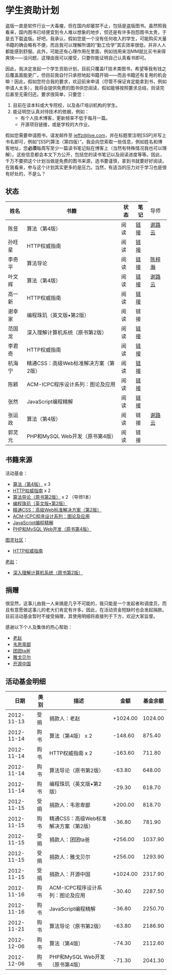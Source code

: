 # 学生资助计划

盗版一直是软件行业一大毒瘤，但在国内却屡禁不止，包括是盗版图书。虽然照我看来，国内图书已经便宜到令人难以想象的地步，但还是有许多抱怨图书太贵，于是去下载盗版。好吧，我承认，假如您是一个没有任何收入的学生，可能购买大量书籍的确会略有不便，而且我可以理解所谓的“勤工俭学”其实效率很低，并非人人都能感到舒服。此外，可能还有心理作用在里面，例如钱用来泡MM就比买书来得爽快——没问题，这理由我可以接受，只要你能证明自己认真看书即可。

因此，我决定发起一个学生资助计划，目前只覆盖IT技术类图书，希望等我有钱之后覆盖面能更广，但目前我自忖只承担地起书籍开销——而且书籍还有复用的机会嘛！因此，假如您符合我的要求，欢迎前来申请（尽管不保证肯定能拿到书，例如申请人太多），我将会提供免费的图书供您阅读，假如能够按照要求总结，则读完后甚至无需归还。要求很简单，只要您：

1. 目前在读本科或大专院校，以及各IT培训机构的学生。
2. 能证明您认真对待技术的依据，例如：
    * 有个人技术博客，更新频率不低于每月一篇。
    * 开源项目链接，或是学校的大作业。
    
假如您需要申请图书，请发邮件至 [jeffz@live.com](mailto:jeffz@live.com)，并在标题里注明[SSP]并写上书名即可，例如“[SSP]算法（第四版）”。我会向您索取一些信息，例如姓名和博客地址，您**必须**每周写至少一篇读书笔记贴在博客上（当然有特殊情况我也可以理解）。这些信息都会本文下方公开，包括您的读书笔记以及阅读进度等等。因此，千万不要把这个计划当做是免费的图书来源，选书要谨慎，拿到书就要好好阅读。在我看来，参与这个计划其实更多的是压力。当然，有适当的压力对于学习也是很有好处的，不是么？

## 状态

<table><thead>    <tr><th>姓名</th><th>书籍</th><th>状态</th><th>笔记</th><td>导师</td></tr></thead><tbody>    <tr><td>陈昱</td><td>算法（第4版）</td><td>阅读</td><td><a href="http://www.cynotsb.tk/tag/%E8%AF%BB%E4%B9%A6%E7%AC%94%E8%AE%B0/">链接</a></td><td><a href="http://www.weibo.com/hellmage">谢路云</a></td></tr>    <tr><td>孙旺星</td><td>HTTP权威指南</td><td>阅读</td><td><a href="http://blog.csdn.net/sunorry/article/category/1284439">链接</a></td></tr>    <tr><td>李奇平</td><td>算法导论</td><td>阅读</td><td><a href="http://chouqin.github.com/categories/clrs/">链接</a></td><td><a href="http://www.cppblog.com/vczh/">陈梓瀚</a></td></tr>    <tr><td>叶文辉</td><td>算法（第4版）</td><td>阅读</td><td><a href="http://www.cnblogs.com/viinye/category/430254.html">链接</a></td><td><a href="http://www.weibo.com/hellmage">谢路云</a></td></tr>    <tr><td>高一新</td><td>HTTP权威指南</td><td>阅读</td><td><a href="http://learnerk.diandian.com/post/ssp-HTTP-The-Definitive-Guide-note">链接</a></td></tr>    <tr><td>谢幸家</td><td>编程珠玑（英文版•第2版）</td><td>阅读</td><td>链接</td></tr>    <tr><td>范国龙</td><td>深入理解计算机系统（原书第2版）</td><td>阅读</td><td><a href="http://blog.csdn.net/dennis_fan/article/category/1286883">链接</a></td></tr>    <tr><td>李君奇</td><td>HTTP权威指南</td><td>阅读</td><td><a href="http://paperplane.ruhoh.com/httpnote/">链接</a></td></tr>    <tr><td>杭海宁</td><td>精通CSS：高级Web标准解决方案（第2版）</td><td>阅读</td><td><a href="http://www.1008a.com/post/367.html">链接</a></td></tr>
    <tr><td>陈颖</td><td>ACM-ICPC程序设计系列：图论及应用</td><td>阅读</td><td><a href="http://www.cnblogs.com/chenyg32/category/430358.html">链接</a></td></tr>
    <tr><td>张然</td><td>JavaScript编程精解</td><td>阅读</td><td><a href="http://www.cnblogs.com/zhangran/category/430363.html">链接</a></td></tr>
    <tr><td>张运政</td><td>算法（第4版）</td><td>阅读</td><td>链接</td><td><a href="http://www.weibo.com/hellmage">谢路云</a></td></tr>
    <tr><td>郭灵元</td><td>PHP和MySQL Web开发（原书第4版）</td><td>阅读</td><td>链接</td></tr></tbody></table>

## 书籍来源

活动基金：

* [算法（第4版）][algorithms-4th] x 3
* [HTTP权威指南][http-def-guide] x 2
* [算法导论（原书第2版）][clrs-2nd] x 2 （导师1本）
* [编程珠玑（英文版•第2版）][prog-pearls-2nd-en]
* [精通CSS：高级Web标准解决方案（第2版）][css-mastery-2nd]
* [ACM-ICPC程序设计系列：图论及应用][acm-icpc-graph]
* [JavaScript编程精解][eloquent-js]
* [PHP和MySQL Web开发（原书第4版）][php-mysql-web-4th]

[图灵社区](http://www.ituring.com.cn/)：

* [HTTP权威指南][http-def-guide]

[老赵][jeffz]：

* [深入理解计算机系统（原书第2版）][csapp-2nd]

## 捐赠

很显然，这事儿由我一人来搞是几乎不可能的，我只能是一个发起者和调度员，而且有意愿做这事儿的老大们肯定有许多。因此，在活动资金短缺时也会发起捐款。目前活动基金暂时不接受捐赠，其使用明细将直接列于下方，欢迎大家监督。

感谢以下个人及集体的热心帮助：

* [老赵][jeffz]
* [韦恩卑鄙][waynebaby]
* [团团ta爸][团团ta爸]
* [雅戈贝尔][雅戈贝尔]
* [开源中国][oschina]

## 活动基金明细

<table><thead>    <tr><th>日期</th><th>类别</th><th>描述</th><th>金额</th><th>基金余额</th></tr></thead><tbody>    <tr><td>2012-11-13</td><td>受捐</td><td>捐款人：老赵</td><td>+1024.00</td><td>1024.00</td></tr>    <tr><td>2012-11-14</td><td>购书</td><td>算法（第4版） x 2</td><td>-148.60</td><td>875.40</td></tr>    <tr><td>2012-11-14</td><td>购书</td><td>HTTP权威指南 x 2</td><td>-163.60</td><td>711.80</td></tr>    <tr><td>2012-11-14</td><td>购书</td><td>算法导论（原书第2版）</td><td>-63.80</td><td>648.00</td></tr>    <tr><td>2012-11-14</td><td>购书</td><td>编程珠玑（英文版•第2版）</td><td>-29.30</td><td>618.70</td></tr>    <tr><td>2012-11-15</td><td>受捐</td><td>捐款人：韦恩卑鄙</td><td>+200.00</td><td>818.70</td></tr>    <tr><td>2012-11-15</td><td>购书</td><td>精通CSS：高级Web标准解决方案（第2版）</td><td>-36.80</td><td>781.90</td></tr>    <tr><td>2012-11-15</td><td>受捐</td><td>捐款人：团团ta爸</td><td>+256.00</td><td>1037.90</td></tr>    <tr><td>2012-11-15</td><td>受捐</td><td>捐款人：雅戈贝尔</td><td>+256.00</td><td>1293.90</td></tr>    <tr><td>2012-11-15</td><td>受捐</td><td>捐款人：开源中国</td><td>+1024.00</td><td>2317.90</td></tr>    <tr><td>2012-11-16</td><td>购书</td><td>ACM-ICPC程序设计系列：图论及应用</td><td>-30.40</td><td>2287.50</td></tr>    <tr><td>2012-11-16</td><td>购书</td><td>JavaScript编程精解</td><td>-36.80</td><td>2250.70</td></tr>    <tr><td>2012-11-21</td><td>购书</td><td>算法导论（原书第2版）</td><td>-63.80</td><td>2186.90</td></tr>
    <tr><td>2012-12-06</td><td>购书</td><td>算法（第4版）</td><td>-74.30</td><td>2112.60</td></tr>
    <tr><td>2012-12-06</td><td>购书</td><td>PHP和MySQL Web开发（原书第4版）</td><td>-71.30</td><td>2041.30</td></tr></tbody></table>

[algorithms-4th]: http://www.ituring.com.cn/book/875 "算法（第4版）"
[http-def-guide]: http://www.ituring.com.cn/book/844 "HTTP权威指南"
[clrs-2nd]: http://book.douban.com/subject/1885170/ "算法导论"
[prog-pearls-2nd-en]: http://www.ituring.com.cn/book/144 "编程珠玑（英文版•第2版）"
[csapp-2nd]: http://book.douban.com/subject/5333562/ "深入理解计算机系统（原书第2版）"
[css-mastery-2nd]: http://www.ituring.com.cn/book/182 "精通CSS：高级Web标准解决方案（第2版）"
[acm-icpc-graph]: http://book.douban.com/subject/10560051/ "ACM-ICPC程序设计系列：图论及应用"
[eloquent-js]: http://book.douban.com/subject/19933548/ "JavaScript编程精解"
[php-mysql-web-4th]: http://book.douban.com/subject/3549421/ "PHP和MySQL Web开发（原书第4版）"

[jeffz]: http://zhaojie.me/ "老赵"
[waynebaby]: http://www.weibo.com/waynebabywang "韦恩卑鄙"
[团团ta爸]: http://weibo.com/22034063 "团团ta爸"
[雅戈贝尔]: http://www.weibo.com/u/2272597085 "雅戈贝尔"
[oschina]: http://www.oschina.net/ "开源中国"